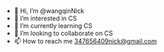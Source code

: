- 👋 Hi, I’m @wangqinNick
- 👀 I’m interested in CS
- 🌱 I’m currently learning CS
- 💞️ I’m looking to collaborate on CS
- 📫 How to reach me 347656409nick@gmail.com

<!---
wangqinNick/wangqinNick is a ✨ special ✨ repository because its `README.md` (this file) appears on your GitHub profile.
You can click the Preview link to take a look at your changes.
--->
